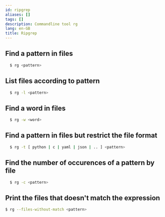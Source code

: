 ```yaml
---
id: ripgrep
aliases: []
tags: []
description: Commandline tool rg
lang: en-GB
title: Ripgrep
---
```


## Find a pattern in files

```sh
  $ rg <pattern>
```

## List files according to pattern

```sh
  $ rg -l <pattern>
```

## Find a word in files

```sh
  $ rg -w <word>
```

## Find a pattern in files but restrict the file format

```sh
  $ rg -t [ python | c | yaml | json | .. ] <pattern>
```

## Find the number of occurences of a pattern by file

```sh
  $ rg -c <pattern>
```

## Print the files that doesn't match the expression

```sh
$ rg --files-without-match <pattern>
```
